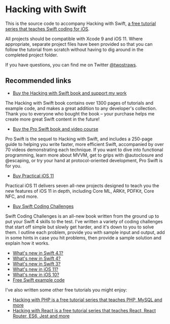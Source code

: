 # Hacking with Swift
This is the source code to accompany Hacking with Swift, [a free tutorial series that teaches Swift coding for iOS](https://www.hackingwithswift.com).

All projects should be compatible with Xcode 9 and iOS 11. Where appropriate, separate project files have been provided so that you can follow the tutorial from scratch without having to dig around in the completed project folder.

If you have questions, you can find me on Twitter [@twostraws](https://www.twitter.com/twostraws).


## Recommended links

- [Buy the Hacking with Swift book and support my work](https://gumroad.com/l/hws-book-pack)

The Hacking with Swift book contains over 1300 pages of tutorials and example code, and makes a great addition to any developer's collection. Thank you to everyone who bought the book – your purchase helps me create more great Swift content in the future!

- [Buy the Pro Swift book and video course](https://gumroad.com/l/proswift)

Pro Swift is the sequel to Hacking with Swift, and includes a 250-page guide to helping you write faster, more efficient Swift, accompanied by over 70 videos demonstrating each technique. If you want to dive into functional programming, learn more about MVVM, get to grips with @autoclosure and @escaping, or try your hand at protocol-oriented development, Pro Swift is for you.

- [Buy Practical iOS 11](https://gumroad.com/l/ios11)

Practical iOS 11 delivers seven all-new projects designed to teach you the new features of iOS 11 in depth, including Core ML, ARKit, PDFKit, Core NFC, and more.

- [Buy Swift Coding Challenges](https://gumroad.com/l/swiftcc)

Swift Coding Challenges is an all-new book written from the ground up to put your Swift 4 skills to the test. I've written a variety of coding challenges that start off simple but slowly get harder, and it's down to you to solve them. I outline each problem, provide you with sample input and output, add in some hints in case you hit problems, then provide a sample solution and explain how it works.

- [What's new in Swift 4.1?](https://www.hackingwithswift.com/articles/50/whats-new-in-swift-4-1)
- [What's new in Swift 4?](https://www.hackingwithswift.com/swift4)
- [What's new in Swift 3?](https://www.hackingwithswift.com/swift3)
- [What's new in iOS 11?](https://www.hackingwithswift.com/whats-new-in-ios-11)
- [What's new in iOS 10?](https://www.hackingwithswift.com/ios10)
- [Free Swift example code](https://www.hackingwithswift.com/example-code)


I've also written some other free tutorials you might enjoy:

- [Hacking with PHP is a free tutorial series that teaches PHP, MySQL and more](http://www.hackingwithphp.com)
- [Hacking with React is a free tutorial series that teaches React, React Router, ES6, Jest and more](http://www.hackingwithreact.com)
